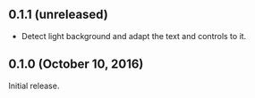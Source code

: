 ## 0.1.1 (unreleased)

* Detect light background and adapt the text and controls to it.

## 0.1.0 (October 10, 2016)

Initial release.
